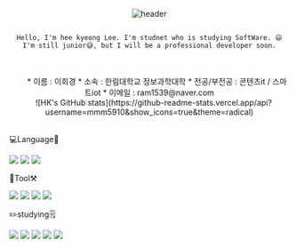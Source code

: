 

<div align=center>
  
![header](https://capsule-render.vercel.app/api?type=waving&color=timeAuto&height=300&section=header&text=This%20is%20HK&fontSize=30)


<pre>
<code>
Hello, I'm hee kyeong Lee. I'm studnet who is studying SoftWare. 😃
I'm still junior😅, but I will be a professional developer soon.
</code>
</pre>

  
  


 <body>   
   <div>      
     <div class="left">
       * 이름 : 이희경
       * 소속 : 한림대학교 정보과학대학
       * 전공/부전공 : 콘텐츠it / 스마트iot
       * 이메일 : ram1539@naver.com</div>   
     <div class="right">
       ![HK's GitHub stats](https://github-readme-stats.vercel.app/api?username=mmm5910&show_icons=true&theme=radical)
     </div>  
   </div>
  </body>

  
  


  
  
  
💻Language📓

<img src="https://img.shields.io/badge/JAVA-007396?style=flat-square&logo=Java&logoColor=white"/> <img src="https://img.shields.io/badge/C++-00599C?style=flat-square&logo=c++&logoColor=white"/> <img src="https://img.shields.io/badge/Python-FFCA28?style=flat-square&logo=python&logoColor=white"/>


🧰Tool⚒️

<img src="https://img.shields.io/badge/VScode-007ACC?style=flat-square&logo=visualstudiocode&logoColor=white"/> <img src="https://img.shields.io/badge/Eclipse-2C2255?style=flat-square&logo=eclipse&logoColor=white"/> <img src="https://img.shields.io/badge/UnityEngine-9B9B9B?style=flat-square&logo=unity&logoColor=white"/> <img src="https://img.shields.io/badge/GitHub-181717?style=flat-square&logo=github&logoColor=white"/>


✏️studying🗒️
  
<img src="https://img.shields.io/badge/자료구조-yellowgreen?style=flat-square&logo=&logoColor="/> <img src="https://img.shields.io/badge/알고리즘-red?style=flat-square&logo=&logoColor="/> <img src="https://img.shields.io/badge/컴퓨터구조-ff6984?style=flat-square&logo=&logoColor="/> <img src="https://img.shields.io/badge/계산이론-FC6D26?style=flat-square&logo=&logoColor="/> <img src="https://img.shields.io/badge/신호와%20시스템-00A98F?style=flat-square&logo=&logoColor="/>


</div>
